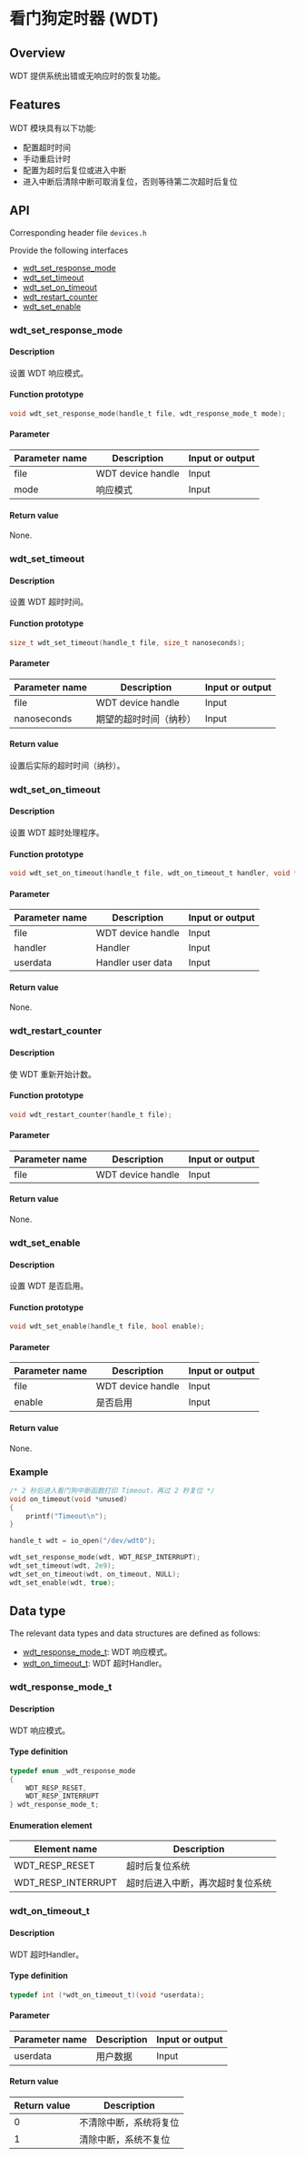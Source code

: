 # 看门狗定时器 (WDT)

## Overview

WDT 提供系统出错或无响应时的恢复功能。

## Features

WDT 模块具有以下功能:

- 配置超时时间
- 手动重启计时
- 配置为超时后复位或进入中断
- 进入中断后清除中断可取消复位，否则等待第二次超时后复位

## API

Corresponding header file `devices.h`

Provide the following interfaces

- [wdt\_set\_response\_mode](#wdtsetresponsemode)
- [wdt\_set\_timeout](#wdtsettimeout)
- [wdt\_set\_on\_timeout](#wdtsetontimeout)
- [wdt\_restart\_counter](#wdtrestartcounter)
- [wdt\_set\_enable](#wdtsetenable)

### wdt\_set\_response\_mode

#### Description

设置 WDT 响应模式。

#### Function prototype

```c
void wdt_set_response_mode(handle_t file, wdt_response_mode_t mode);
```

#### Parameter

| Parameter name     |   Description         |  Input or output  |
| ----------- | -------------- | --------- |
| file        | WDT device handle    | Input      |
| mode        | 响应模式        | Input      |

#### Return value

None.

### wdt\_set\_timeout

#### Description

设置 WDT 超时时间。

#### Function prototype

```c
size_t wdt_set_timeout(handle_t file, size_t nanoseconds);
```

#### Parameter

| Parameter name     |   Description               |  Input or output  |
| ----------- | -------------------- | --------- |
| file        | WDT device handle          | Input      |
| nanoseconds | 期望的超时时间（纳秒） | Input      |

#### Return value

设置后实际的超时时间（纳秒）。

### wdt\_set\_on\_timeout

#### Description

设置 WDT 超时处理程序。

#### Function prototype

```c
void wdt_set_on_timeout(handle_t file, wdt_on_timeout_t handler, void *userdata);
```

#### Parameter

| Parameter name  |   Description         |  Input or output  |
| -------- | -------------- | --------- |
| file     | WDT device handle    | Input      |
| handler  | Handler        | Input      |
| userdata | Handler user data | Input      |

#### Return value

None.

### wdt\_restart\_counter

#### Description

使 WDT 重新开始计数。

#### Function prototype

```c
void wdt_restart_counter(handle_t file);
```

#### Parameter

| Parameter name    |   Description         |  Input or output  |
| ---------- | -------------- | --------- |
| file       | WDT device handle    | Input      |

#### Return value

None.

### wdt\_set\_enable

#### Description

设置 WDT 是否启用。

#### Function prototype

```c
void wdt_set_enable(handle_t file, bool enable);
```

#### Parameter

| Parameter name    |   Description         |  Input or output  |
| ---------- | -------------- | --------- |
| file       | WDT device handle    | Input      |
| enable     | 是否启用        | Input      |

#### Return value

None.

### Example

```c
/* 2 秒后进入看门狗中断函数打印 Timeout，再过 2 秒复位 */
void on_timeout(void *unused)
{
    printf("Timeout\n");
}

handle_t wdt = io_open("/dev/wdt0");

wdt_set_response_mode(wdt, WDT_RESP_INTERRUPT);
wdt_set_timeout(wdt, 2e9);
wdt_set_on_timeout(wdt, on_timeout, NULL);
wdt_set_enable(wdt, true);
```

## Data type

The relevant data types and data structures are defined as follows:

- [wdt\_response\_mode\_t](#wdtresponsemodet): WDT 响应模式。
- [wdt\_on\_timeout\_t](#wdtontimeoutt): WDT 超时Handler。

### wdt\_response\_mode\_t

#### Description

WDT 响应模式。

#### Type definition

```c
typedef enum _wdt_response_mode
{
    WDT_RESP_RESET,
    WDT_RESP_INTERRUPT
} wdt_response_mode_t;
```

#### Enumeration element

| Element name             | Description           |
| -------------------- | ------------- |
| WDT\_RESP\_RESET     | 超时后复位系统 |
| WDT\_RESP\_INTERRUPT | 超时后进入中断，再次超时复位系统 |

### wdt\_on\_timeout\_t

#### Description

WDT 超时Handler。

#### Type definition

```c
typedef int (*wdt_on_timeout_t)(void *userdata);
```

#### Parameter

| Parameter name    |   Description         |  Input or output  |
| ---------- | -------------- | --------- |
| userdata   | 用户数据        | Input      |

#### Return value

| Return value |  Description   |
| ----- | ------- |
| 0     | 不清除中断，系统将复位 |
| 1     | 清除中断，系统不复位   |